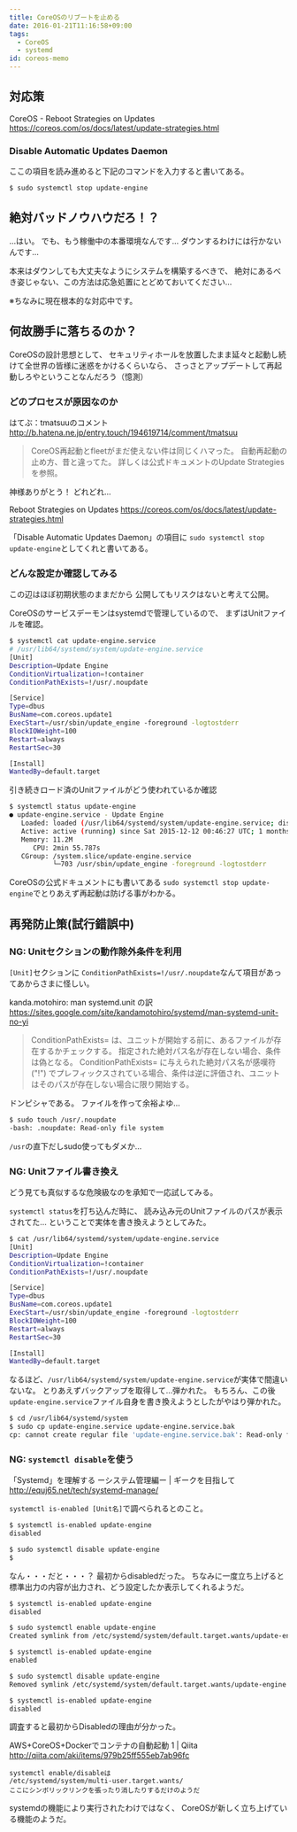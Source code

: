 ```yaml
---
title: CoreOSのリブートを止める
date: 2016-01-21T11:16:58+09:00
tags:
  - CoreOS
  - systemd
id: coreos-memo
---
```


## 対応策

CoreOS - Reboot Strategies on Updates
<https://coreos.com/os/docs/latest/update-strategies.html>

### Disable Automatic Updates Daemon

ここの項目を読み進めると下記のコマンドを入力すると書いてある。

```Bash
$ sudo systemctl stop update-engine
```

<!-- more -->

## 絶対バッドノウハウだろ！？

…はい。
でも、もう稼働中の本番環境なんです…
ダウンするわけには行かないんです…

本来はダウンしても大丈夫なようにシステムを構築するべきで、
絶対にあるべき姿じゃない、この方法は応急処置にとどめておいてください…

※ちなみに現在根本的な対応中です。

## 何故勝手に落ちるのか？

CoreOSの設計思想として、
セキュリティホールを放置したまま延々と起動し続けて全世界の皆様に迷惑をかけるくらいなら、
さっさとアップデートして再起動しろやということなんだろう（憶測）

### どのプロセスが原因なのか

はてぶ：tmatsuuのコメント
<http://b.hatena.ne.jp/entry.touch/194619714/comment/tmatsuu>

> CoreOS再起動とfleetがまだ使えない件は同じくハマった。
> 自動再起動の止め方、昔と違ってた。
> 詳しくは公式ドキュメントのUpdate Strategiesを参照。

神様ありがとう！
どれどれ…

Reboot Strategies on Updates
<https://coreos.com/os/docs/latest/update-strategies.html>

「Disable Automatic Updates Daemon」の項目に
`sudo systemctl stop update-engine`としてくれと書いてある。

### どんな設定か確認してみる

この辺はほぼ初期状態のままだから
公開してもリスクはないと考えて公開。

CoreOSのサービスデーモンはsystemdで管理しているので、
まずはUnitファイルを確認。

```Bash
$ systemctl cat update-engine.service
# /usr/lib64/systemd/system/update-engine.service
[Unit]
Description=Update Engine
ConditionVirtualization=!container
ConditionPathExists=!/usr/.noupdate

[Service]
Type=dbus
BusName=com.coreos.update1
ExecStart=/usr/sbin/update_engine -foreground -logtostderr
BlockIOWeight=100
Restart=always
RestartSec=30

[Install]
WantedBy=default.target
```

引き続きロード済のUnitファイルがどう使われているか確認

```Bash
$ systemctl status update-engine
● update-engine.service - Update Engine
   Loaded: loaded (/usr/lib64/systemd/system/update-engine.service; disabled; vendor preset: disabled)
   Active: active (running) since Sat 2015-12-12 00:46:27 UTC; 1 months 9 days ago Main PID: 703 (update_engine)
   Memory: 11.2M
      CPU: 2min 55.787s
   CGroup: /system.slice/update-engine.service
           └─703 /usr/sbin/update_engine -foreground -logtostderr
```

CoreOSの公式ドキュメントにも書いてある
`sudo systemctl stop update-engine`でとりあえず再起動は防げる事がわかる。

## 再発防止策(試行錯誤中)

### NG: Unitセクションの動作除外条件を利用

`[Unit]`セクションに
`ConditionPathExists=!/usr/.noupdate`なんて項目があってあからさまに怪しい。

kanda.motohiro: man systemd.unit の訳
<https://sites.google.com/site/kandamotohiro/systemd/man-systemd-unit-no-yi>

> ConditionPathExists= は、ユニットが開始する前に、あるファイルが存在するかチェックする。
> 指定された絶対パス名が存在しない場合、条件は偽となる。
> ConditionPathExists= に与えられた絶対パス名が感嘆符 ("!") でプレフィックスされている場合、条件は逆に評価され、ユニットはそのパスが存在しない場合に限り開始する。

ドンピシャである。
ファイルを作って余裕よゆ…

```Bash
$ sudo touch /usr/.noupdate
-bash: .noupdate: Read-only file system
```

`/usr`の直下だしsudo使ってもダメか…

### NG: Unitファイル書き換え

どう見ても真似するな危険級なのを承知で一応試してみる。

`systemctl status`を打ち込んだ時に、
読み込み元のUnitファイルのパスが表示されてた…
ということで実体を書き換えようとしてみた。

```Bash
$ cat /usr/lib64/systemd/system/update-engine.service
[Unit]
Description=Update Engine
ConditionVirtualization=!container
ConditionPathExists=!/usr/.noupdate

[Service]
Type=dbus
BusName=com.coreos.update1
ExecStart=/usr/sbin/update_engine -foreground -logtostderr
BlockIOWeight=100
Restart=always
RestartSec=30

[Install]
WantedBy=default.target
```

なるほど、`/usr/lib64/systemd/system/update-engine.service`が実体で間違いないな。
とりあえずバックアップを取得して…弾かれた。
もちろん、この後`update-engine.service`ファイル自身を書き換えようとしたがやはり弾かれた。

```Bash
$ cd /usr/lib64/systemd/system
$ sudo cp update-engine.service update-engine.service.bak
cp: cannot create regular file 'update-engine.service.bak': Read-only file system
```

### NG: `systemctl disable`を使う

「Systemd」を理解する ーシステム管理編ー | ギークを目指して
<http://equj65.net/tech/systemd-manage/>

`systemctl is-enabled [Unit名]`で調べられるとのこと。

```Bash
$ systemctl is-enabled update-engine
disabled

$ sudo systemctl disable update-engine
$
```

なん・・・だと・・・？
最初からdisabledだった。
ちなみに一度立ち上げると標準出力の内容が出力され、どう設定したか表示してくれるようだ。

```Bash
$ systemctl is-enabled update-engine
disabled

$ sudo systemctl enable update-engine
Created symlink from /etc/systemd/system/default.target.wants/update-engine.service to /usr/lib64/systemd/system/update-engine.service.

$ systemctl is-enabled update-engine
enabled

$ sudo systemctl disable update-engine
Removed symlink /etc/systemd/system/default.target.wants/update-engine.service.

$ systemctl is-enabled update-engine
disabled
```

調査すると最初からDisabledの理由が分かった。

AWS+CoreOS+Dockerでコンテナの自動起動 1 | Qiita
<http://qiita.com/aki/items/979b25ff555eb7ab96fc>

```
systemctl enable/disableは
/etc/systemd/system/multi-user.target.wants/
ここにシンボリックリンクを張ったり消したりするだけのようだ
```

systemdの機能により実行されたわけではなく、
CoreOSが新しく立ち上げている機能のようだ。


